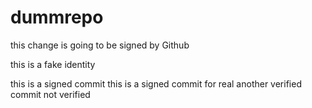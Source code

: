 # dummrepo

this change is going to be signed by Github

this is a fake identity

this is a signed commit
this is a signed commit for real
another verified commit
not verified
